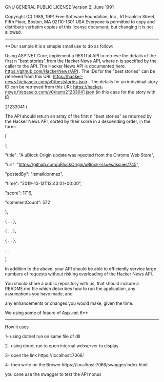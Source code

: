  GNU GENERAL PUBLIC LICENSE
 Version 2, June 1991

 Copyright (C) 1989, 1991 Free Software Foundation, Inc.,
 51 Franklin Street, Fifth Floor, Boston, MA 02110-1301 USA
 Everyone is permitted to copy and distribute verbatim copies
 of this license document, but changing it is not allowed.

------------------------------------------------------------------------------------------------
**Our sample it is a smaple small use to do as follow: 

Using ASP.NET Core, implement a RESTful API to retrieve the details of the first n "best stories" from the Hacker News API, where n is specified by the caller to the API. 
The Hacker News API is documented here: https://github.com/HackerNews/API . 
The IDs for the "best stories" can be retrieved from this URI: https://hacker-news.firebaseio.com/v0/beststories.json . 
The details for an individual story ID can be retrieved from this URI: https://hacker-news.firebaseio.com/v0/item/21233041.json (in this case for the story with ID 

21233041 ) 

The API should return an array of the first n "best stories" as returned by the Hacker News API, sorted by their score in a descending order, in the form: 

[ 

{ 

"title": "A uBlock Origin update was rejected from the Chrome Web Store", 

"uri": "https://github.com/uBlockOrigin/uBlock-issues/issues/745", 

"postedBy": "ismaildonmez", 

"time": "2019-10-12T13:43:01+00:00", 

"score": 1716, 

"commentCount": 572 

}, 

{ ... }, 

{ ... }, 

{ ... }, 

... 

] 

In addition to the above, your API should be able to efficiently service large numbers of requests without risking overloading of the Hacker News API. 

You should share a public repository with us, that should include a README.md file which describes how to run the application, any assumptions you have made, and 

any enhancements or changes you would make, given the time. 

We using some of feaure of Asp .net 6** 

-------------------------------------------------------------------------

How it uses  

1- using dotnet run on same file of dll 

2- using donet run to open internal webserver to display 

3- open the link https://localhost:7066/ 

4- then write on the Brower https://localhost:7066/swagger/index.html 



you cane use the swagger to test the API nonus 

